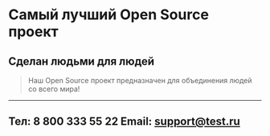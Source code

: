 # Самый лучший Open Source проект

## Сделан людьми для людей

> Наш Open Source проект предназначен для объединения людей со всего мира!

---------------------------
Тел: 8 800 333 55 22
Email: support@test.ru
---------------------------
